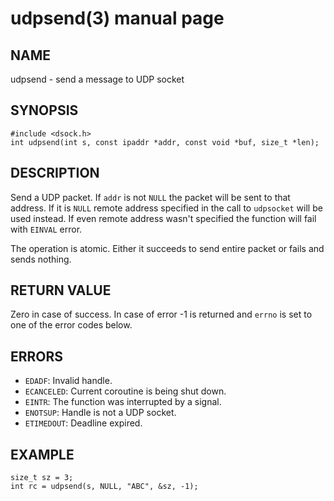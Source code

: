 # udpsend(3) manual page

## NAME

udpsend - send a message to UDP socket

## SYNOPSIS

```
#include <dsock.h>
int udpsend(int s, const ipaddr *addr, const void *buf, size_t *len);
```

## DESCRIPTION

Send a UDP packet. If `addr` is not `NULL` the packet will be sent to that address. If it is `NULL` remote address specified in the call to `udpsocket` will be used instead. If even remote address wasn't specified the function will fail with `EINVAL` error.

The operation is atomic. Either it succeeds to send entire packet or fails and sends nothing.

## RETURN VALUE

Zero in case of success. In case of error -1 is returned and `errno` is set to one of the error codes below.

## ERRORS

* `EDADF`: Invalid handle.
* `ECANCELED`: Current coroutine is being shut down.
* `EINTR`: The function was interrupted by a signal.
* `ENOTSUP`: Handle is not a UDP socket.
* `ETIMEDOUT`: Deadline expired.

## EXAMPLE

```
size_t sz = 3;
int rc = udpsend(s, NULL, "ABC", &sz, -1);
```

